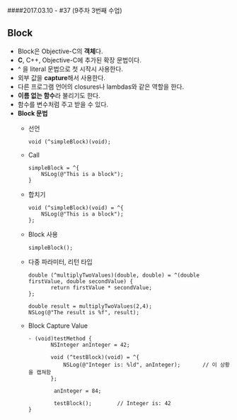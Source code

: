 ####2017.03.10 - #37 (9주차 3번째 수업)

## Block  
- Block은 Objective-C의 **객체**다.
- **C**, C++, Objective-C에 추가된 확장 문법이다.
- ^ 을 literal 문법으로 첫 시작시 사용한다.
- 외부 값을 **capture**해서 사용한다.
- 다른 프로그램 언어의 closures나 lambdas와 같은 역할을 한다.
- **이름 없는 함수**라 불리기도 한다.  
- 함수를 변수처럼 주고 받을 수 있다.
- **Block 문법**
	- 선언  

	  ```objc
	  void (^simpleBlock)(void);
	  ```
	  
	- Call
	  
	  ```objc
	  simpleBlock = ^{
		  NSLog(@"This is a block");
	  }
	  ```
	  
	- 합치기
	
	  ```objc
	  void (^simpleBlock)(void) = ^{
		  NSLog(@"This is a block");
	  };
	  ```
	  
   - Block 사용  
   
     ```objc
     simpleBlock();
     ```

   - 다중 파라미터, 리턴 타입  
   
     ```objc
     double (^multiplyTwoValues)(double, double) = ^(double firstValue, double secondValue) {
        	return firstValue * secondValue;
     };
    
     double result = multiplyTwoValues(2,4);
     NSLog(@"The result is %f", result);
     ```  
     
   - Block Capture Value
  
     ```objc
     - (void)testMethod {
            NSInteger anInteger = 42;
     
            void (^testBlock)(void) = ^{
                NSLog(@"Integer is: %ld", anInteger);       // 이 상황을 캡쳐함
            };
     
	         anInteger = 84;
      
	         testBlock();        // Integer is: 42
     }
     ```  
     
   
     